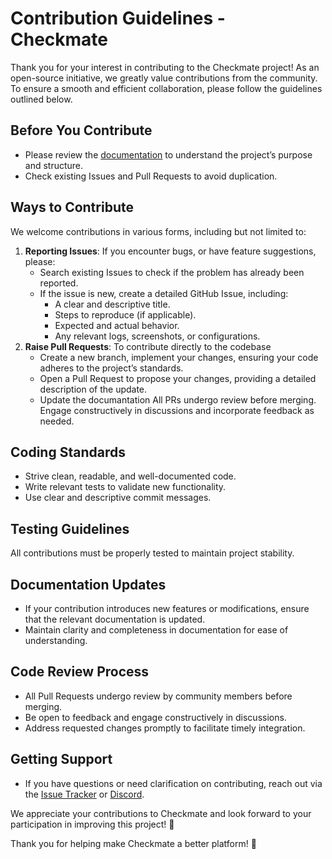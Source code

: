 # Contribution Guidelines - Checkmate

Thank you for your interest in contributing to the Checkmate project! As an open-source initiative, we greatly value contributions from the community. To ensure a smooth and efficient collaboration, please follow the guidelines outlined below.

## Before You Contribute

- Please review the [documentation](https://checkmate.dreamsportslabs.com/project/introduction/) to understand the project’s purpose and structure.
- Check existing Issues and Pull Requests to avoid duplication.

## Ways to Contribute

We welcome contributions in various forms, including but not limited to:

1. **Reporting Issues**: If you encounter bugs, or have feature suggestions, please:
   - Search existing Issues to check if the problem has already been reported.
   - If the issue is new, create a detailed GitHub Issue, including:
     - A clear and descriptive title.
     - Steps to reproduce (if applicable).
     - Expected and actual behavior.
     - Any relevant logs, screenshots, or configurations.
2. **Raise Pull Requests**: To contribute directly to the codebase
   - Create a new branch, implement your changes, ensuring your code adheres to the project’s standards.
   - Open a Pull Request to propose your changes, providing a detailed description of the update.
   - Update the documantation
     All PRs undergo review before merging. Engage constructively in discussions and incorporate feedback as needed.

## Coding Standards

- Strive clean, readable, and well-documented code.
- Write relevant tests to validate new functionality.
- Use clear and descriptive commit messages.

## Testing Guidelines

All contributions must be properly tested to maintain project stability.

## Documentation Updates

- If your contribution introduces new features or modifications, ensure that the relevant documentation is updated.
- Maintain clarity and completeness in documentation for ease of understanding.

## Code Review Process

- All Pull Requests undergo review by community members before merging.
- Be open to feedback and engage constructively in discussions.
- Address requested changes promptly to facilitate timely integration.

## Getting Support

- If you have questions or need clarification on contributing, reach out via the [Issue Tracker]() or [Discord](https://discord.gg/wBQXeYAKNc).

We appreciate your contributions to Checkmate and look forward to your participation in improving this project! 🚀

Thank you for helping make Checkmate a better platform! 🎉
